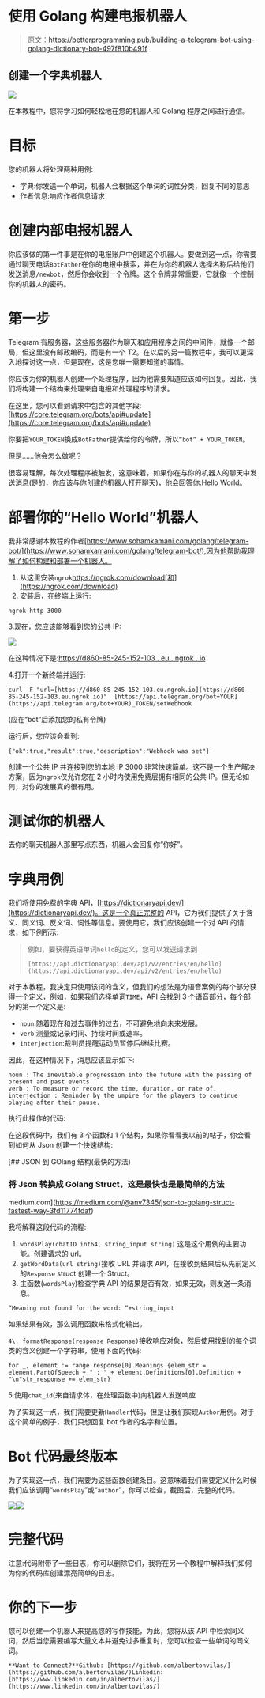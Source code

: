 # 使用 Golang 构建电报机器人

> 原文：<https://betterprogramming.pub/building-a-telegram-bot-using-golang-dictionary-bot-497f810b491f>

## 创建一个字典机器人

![](img/3f767842ae8714eccaa8f53976e441b8.png)

在本教程中，您将学习如何轻松地在您的机器人和 Golang 程序之间进行通信。

# 目标

您的机器人将处理两种用例:

*   字典:你发送一个单词，机器人会根据这个单词的词性分类，回复不同的意思
*   作者信息:响应作者信息请求

# 创建内部电报机器人

你应该做的第一件事是在你的电报账户中创建这个机器人。要做到这一点，你需要通过聊天电话`BotFather`在你的电报中搜索，并在为你的机器人选择名称后给他们发送消息`/newbot`，然后你会收到一个令牌。这个令牌非常重要，它就像一个控制你的机器人的密码。

# 第一步

Telegram 有服务器，这些服务器作为聊天和应用程序之间的中间件，就像一个邮局，但这里没有邮政编码，而是有一个 T2。在以后的另一篇教程中，我可以更深入地探讨这一点，但是现在，这是您唯一需要知道的事情。

你应该为你的机器人创建一个处理程序，因为他需要知道应该如何回复。因此，我们将构建一个结构来处理来自电报和处理程序的请求。

在这里，您可以看到请求中包含的其他字段:[https://core.telegram.org/bots/api#update](https://core.telegram.org/bots/api#update)

你要把`YOUR_TOKEN`换成`BotFather`提供给你的令牌，所以`“bot” + YOUR_TOKEN`。

但是……他会怎么做呢？

很容易理解，每次处理程序被触发，这意味着，如果你在与你的机器人的聊天中发送消息(是的，你应该与你创建的机器人打开聊天)，他会回答你:Hello World。

# 部署你的“Hello World”机器人

我非常感谢本教程的作者[https://www.sohamkamani.com/golang/telegram-bot/](https://www.sohamkamani.com/golang/telegram-bot/),因为他帮助我理解了如何构建和部署一个机器人。

1.  从这里安装`ngrok`https://ngrok.com/download[和](https://ngrok.com/download)
2.  安装后，在终端上运行:

```
ngrok http 3000
```

3.现在，您应该能够看到您的公共 IP:

![](img/4b65c4c673242af354ecc9c68aaf8f10.png)

在这种情况下是:[https://d860-85-245-152-103 . eu . ngrok . io](https://d860-85-245-152-103.eu.ngrok.io)

4.打开一个新终端并运行:

```
curl -F "url=[https://d860-85-245-152-103.eu.ngrok.io](https://d860-85-245-152-103.eu.ngrok.io)"  [https://api.telegram.org/bot+YOUR](https://api.telegram.org/bot+YOUR)_TOKEN/setWebhook
```

(应在“bot”后添加您的私有令牌)

运行后，您应该会看到:

```
{"ok":true,"result":true,"description":"Webhook was set"}
```

创建一个公共 IP 并连接到您的本地 IP 3000 非常快速简单。这不是一个生产解决方案，因为`ngrok`仅允许您在 2 小时内使用免费层拥有相同的公共 IP。但无论如何，对你的发展真的很有用。

# **测试你的机器人**

去你的聊天机器人那里写点东西，机器人会回复你“你好”。

# 字典用例

我们将使用免费的字典 API，[https://dictionaryapi.dev/](https://dictionaryapi.dev/)。这是一个真正完整的 API，它为我们提供了关于含义、同义词、反义词、词性等信息。要使用它，我们应该创建一个对 API 的请求，如下例所示:

> 例如，要获得英语单词`hello`的定义，您可以发送请求到
> 
> `[https://api.dictionaryapi.dev/api/v2/entries/en/hello](https://api.dictionaryapi.dev/api/v2/entries/en/hello)`

对于本教程，我决定只使用该词的含义，但我们的想法是为语音案例的每个部分获得一个定义，例如，如果我们选择单词`TIME`，API 会找到 3 个语音部分，每个部分的第一个定义是:

*   `noun`:随着现在和过去事件的过去，不可避免地向未来发展。
*   `verb`:测量或记录时间、持续时间或速率。
*   `interjection`:裁判员提醒运动员暂停后继续比赛。

因此，在这种情况下，消息应该显示如下:

```
noun : The inevitable progression into the future with the passing of present and past events.
verb : To measure or record the time, duration, or rate of.
interjection : Reminder by the umpire for the players to continue playing after their pause.
```

执行此操作的代码:

在这段代码中，我们有 3 个函数和 1 个结构，如果你看看我以前的帖子，你会看到如何从 Json 创建一个快速结构:

[](https://medium.com/@anv7345/json-to-golang-struct-fastest-way-3fd11774fdaf) [## JSON 到 GOlang 结构(最快的方法)

### 将 Json 转换成 Golang Struct，这是最快也是最简单的方法

medium.com](https://medium.com/@anv7345/json-to-golang-struct-fastest-way-3fd11774fdaf) 

我将解释这段代码的流程:

1.  `wordsPlay(chatID int64, string_input string)` 这是这个用例的主要功能。创建请求的 url。
2.  `getWordData(url string)`接收 URL 并请求 API，在接收到结果后从先前定义的`Response` struct 创建一个 Struct。
3.  主函数(`wordsPlay`)检查字典 API 的结果是否有效，如果无效，则发送一条消息。

```
“Meaning not found for the word: “+string_input
```

如果结果有效，那么调用函数来格式化输出。

`4\. formatResponse(response Response)`接收响应对象，然后使用找到的每个词类的含义创建一个字符串，使用下面的代码:

```
for _, element := range response[0].Meanings {elem_str = element.PartOfSpeech + " : " + element.Definitions[0].Definition + "\n"str_response += elem_str}
```

5.使用`chat_id`(来自请求体，在处理函数中)向机器人发送响应

为了实现这一点，我们需要更新`Handler`代码，但是让我们实现`Author`用例。对于这个简单的例子，我们只想回复 bot 作者的名字和位置。

# Bot 代码最终版本

为了实现这一点，我们需要为这些函数创建条目。这意味着我们需要定义什么时候我们应该调用“`wordsPlay`”或“`author`”，你可以检查，截图后，完整的代码。

![](img/dd7441b2256e9fb0e01cfc717a500983.png)![](img/d8dd7ca2680d74dcac424323b87be7a8.png)

# 完整代码

注意:代码附带了一些日志，你可以删除它们，我将在另一个教程中解释我们如何为你的代码库创建漂亮简单的日志。

# 你的下一步

您可以创建一个机器人来提高您的写作技能，为此，您将从该 API 中检索同义词，然后当您需要编写大量文本并避免过多重复时，您可以检查一些单词的同义词。

```
**Want to Connect?**Github: [https://github.com/albertonvilas/](https://github.com/albertonvilas/)Linkedin: [https://www.linkedin.com/in/albertovilas/](https://www.linkedin.com/in/albertovilas/)
```